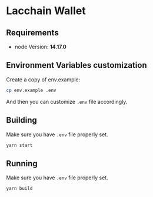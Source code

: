 # Lacchain Wallet

## Requirements

- node Version: **14.17.0**

## Environment Variables customization

Create a copy of env.example:

```sh
cp env.example .env
```

And then you can customize `.env` file accordingly.

## Building

Make sure you have `.env` file properly set.

```sh
yarn start
```

## Running

Make sure you have `.env` file properly set.

```sh
yarn build
```
